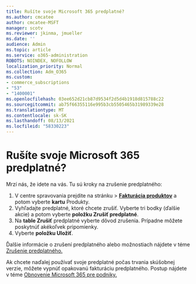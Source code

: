 ```yaml
---
title: Rušíte svoje Microsoft 365 predplatné?
ms.author: cmcatee
author: cmcatee-MSFT
manager: scotv
ms.reviewer: jkinma, jmueller
ms.date: ''
audience: Admin
ms.topic: article
ms.service: o365-administration
ROBOTS: NOINDEX, NOFOLLOW
localization_priority: Normal
ms.collection: Adm_O365
ms.custom:
- commerce_subscriptions
- "53"
- "1400001"
ms.openlocfilehash: 03ee652d21cb87d9534f2d5d4b1918d815788c22
ms.sourcegitcommit: ab75f66355116e995b3cb5505465b31989339e28
ms.translationtype: MT
ms.contentlocale: sk-SK
ms.lasthandoff: 08/13/2021
ms.locfileid: "58330223"
---
```

# <a name="canceling-your-microsoft-365-subscription"></a>Rušíte svoje Microsoft 365 predplatné?

Mrzí nás, že idete na vás. Tu sú kroky na zrušenie predplatného:

1. V centre spravovania prejdite na stránku  >  **[Fakturácia produktov](https://go.microsoft.com/fwlink/p/?linkid=842054)** a potom vyberte **kartu** Produkty.
2. Vyhľadajte predplatné, ktoré chcete zrušiť. Vyberte tri bodky (ďalšie akcie) a potom vyberte **položku Zrušiť predplatné**.
3. Na **table Zrušiť** predplatné vyberte dôvod zrušenia. Prípadne môžete poskytnúť akékoľvek pripomienky.
4. Vyberte **položku Uložiť**.

Ďalšie informácie o zrušení predplatného alebo možnostiach nájdete v téme [Zrušenie predplatného.](https://docs.microsoft.com/microsoft-365/commerce/subscriptions/cancel-your-subscription)

Ak chcete naďalej používať svoje predplatné počas trvania skúšobnej verzie, môžete vypnúť opakovanú fakturáciu predplatného. Postup nájdete v téme [Obnovenie Microsoft 365 pre podniky.](https://docs.microsoft.com/microsoft-365/commerce/subscriptions/renew-your-subscription)